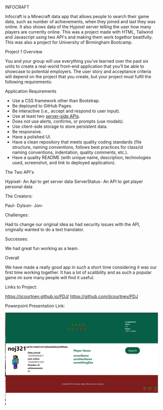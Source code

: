 INFOCRAFT

Infocraft is a Minecraft data app that allows people to search their game data, such as number of achievements, when they joined and last they was online. It also shows data of the Hypixel server telling the user how many players are currently online. This was a project made with HTML, Tailwind and Javascript using two API's and making them work togethor beatifully. This was also a project for University of Birmingham Bootcamp.

Project 1 Overview

You and your group will use everything you’ve learned over the past six units to create a real-world front-end application that you’ll be able to showcase to potential employers. The user story and acceptance criteria will depend on the project that you create, but your project must fulfil the following requirements:

Application Requirements

* Use a CSS framework other than Bootstrap.
* Be deployed to GitHub Pages.
* Be interactive (i.e., accept and respond to user input).
* Use at least two [server-side APIs](https://coding-boot-camp.github.io/full-stack/apis/api-resources).
* Does not use alerts, confirms, or prompts (use modals).
* Use client-side storage to store persistent data.
* Be responsive.
* Have a polished UI.
* Have a clean repository that meets quality coding standards (file structure, naming conventions, follows best practices for class/id naming conventions, indentation, quality comments, etc.).
* Have a quality README (with unique name, description, technologies used, screenshot, and link to deployed application).

The Two API's

Hypixel- An Api to get server data
ServerStatus- An API to get player personal data

The Creators:

Paul- 
Dylson-
Jon-

Challenges:

Had to change our original idea as had security issues with the API, originally wanted to do a text translator.

Successes:

We had great fun working as a team.

Overall

We have made a really good app in such a short time considering it was our first time working together. It has a lot of scalibility and as such a popular game im sure many people will find it useful.

Links to Project:

https://jjcourtney.github.io/PDJ/
https://github.com/jjcourtney/PDJ

Powerpoint Presentation Link:

![Webpage Screenshot](./assets/images/InfocraftScreenShot.png)